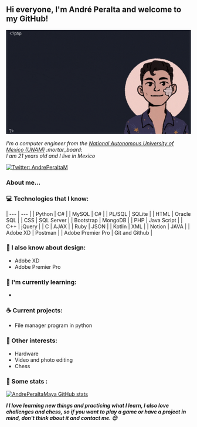 <h2> Hi everyone, I'm André Peralta and welcome to my GitHub!</h2>

<img src="https://raw.githubusercontent.com/AndrePeraltaMaya/AndrePeraltaMaya/main/imageGif.gif" alt="Welcome!" />

<p><em>I'm a computer engineer from the <a href="https://www.unam.mx/"> National Autonomous University of Mexico (UNAM)</a>  :mortar_board:
<br> I am 21 years old and I live in Mexico </p></em>

[![Twitter: AndrePeraltaM](https://img.shields.io/twitter/follow/AndrePeraltaM?style=social)](https://twitter.com/AndrePeraltaM)


### About me...  


### :computer: Technologies that I know:
   
| --- | --- |
| Python | C# |
| MySQL | C# |
| PL/SQL | SQLite |
| HTML | Oracle SQL |
| CSS | SQL Server |
| Bootstrap | MongoDB |
| PHP | Java Script |
| C++ | jQuery  |
| C | AJAX |
| Ruby | JSON |
| Kotlin | XML |
| Notion | JAVA |
| Adobe XD | Postman |
| Adobe Premier Pro | Git and Github |

      
### :art: I also know about design:
<ul>
    <li>Adobe XD</li>
    <li>Adobe Premier Pro</li>
</ul>  
      



### :closed_book: I'm currently learning:
<ul>
    <li></li>
</ul> 


### :coffee: Current projects:
<ul>
    <li>File manager program in python</li>
</ul>

### :tada: Other interests:

<ul>
    <li>Hardware</li>
    <li>Video and photo editing</li>
    <li>Chess</li>
</ul>


### :floppy_disk: Some stats :
[![AndrePeraltaMaya GitHub stats](https://github-readme-stats.vercel.app/api?username=AndrePeraltaMaya)](https://github.com/AndrePeraltaMaya/github-readme-stats)


<em><b>I I love learning new things and practicing what I learn, I also love challenges and chess, so if you want to play a game or have a project in mind, don't think about it and contact me. :blush: </b></em>

